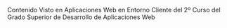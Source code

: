 Contenido Visto en Aplicaciones Web en Entorno Cliente del 2º Curso del Grado Superior de Desarrollo de Aplicaciones Web
